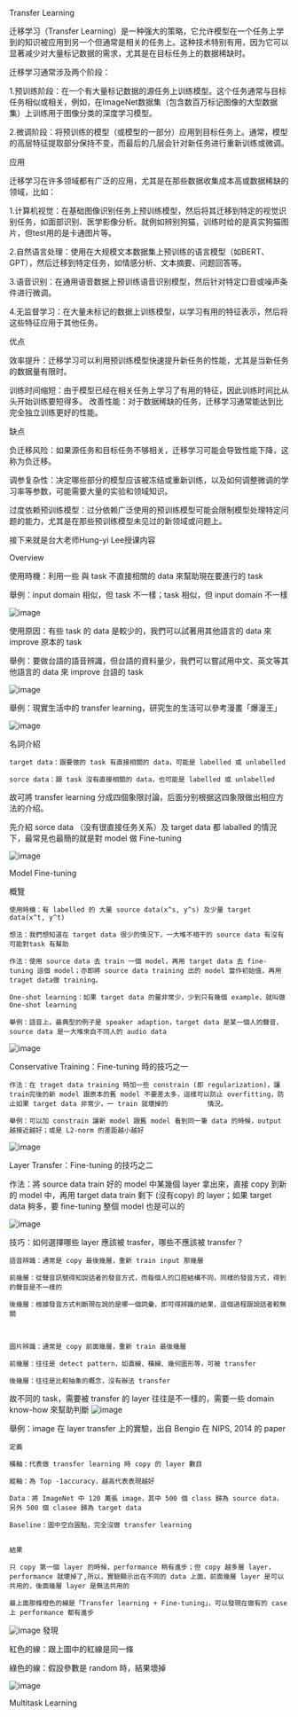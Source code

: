 Transfer Learning

迁移学习（Transfer Learning）是一种强大的策略，它允许模型在一个任务上学到的知识被应用到另一个但通常是相关的任务上。这种技术特别有用，因为它可以显著减少对大量标记数据的需求，尤其是在目标任务上的数据稀缺时。

迁移学习通常涉及两个阶段：

1.预训练阶段：在一个有大量标记数据的源任务上训练模型。这个任务通常与目标任务相似或相关，例如，在ImageNet数据集（包含数百万标记图像的大型数据集）上训练用于图像分类的深度学习模型。

2.微调阶段：将预训练的模型（或模型的一部分）应用到目标任务上。通常，模型的高层特征提取部分保持不变，而最后的几层会针对新任务进行重新训练或微调。

应用

迁移学习在许多领域都有广泛的应用，尤其是在那些数据收集成本高或数据稀缺的领域，比如：

  1.计算机视觉：在基础图像识别任务上预训练模型，然后将其迁移到特定的视觉识别任务，如面部识别、医学影像分析。就例如辨别狗猫，训练时给的是真实狗猫图片，但test用的是卡通图片等。

  2.自然语言处理：使用在大规模文本数据集上预训练的语言模型（如BERT、GPT），然后迁移到特定任务，如情感分析、文本摘要、问题回答等。

  3.语音识别：在通用语音数据上预训练语音识别模型，然后针对特定口音或噪声条件进行微调。

  4.无监督学习：在大量未标记的数据上训练模型，以学习有用的特征表示，然后将这些特征应用于其他任务。

优点

效率提升：迁移学习可以利用预训练模型快速提升新任务的性能，尤其是当新任务的数据量有限时。

训练时间缩短：由于模型已经在相关任务上学习了有用的特征，因此训练时间比从头开始训练要短得多。
改善性能：对于数据稀缺的任务，迁移学习通常能达到比完全独立训练更好的性能。

缺点

负迁移风险：如果源任务和目标任务不够相关，迁移学习可能会导致性能下降，这称为负迁移。

调参复杂性：决定哪些部分的模型应该被冻结或重新训练，以及如何调整微调的学习率等参数，可能需要大量的实验和领域知识。

过度依赖预训练模型：过分依赖广泛使用的预训练模型可能会限制模型处理特定问题的能力，尤其是在那些预训练模型未见过的新领域或问题上。

接下来就是台大老师Hung-yi Lee授课内容

Overview

使用時機：利用一些 與 task 不直接相關的 data 來幫助現在要進行的 task

舉例：input domain 相似，但 task 不一樣；task 相似，但 input domain 不一樣

![image](https://github.com/joycelai140420/MachineLearning/assets/167413809/3004af0c-8837-4ce1-bb68-463fa52b9bc5)

使用原因：有些 task 的 data 是較少的，我們可以試著用其他語言的 data 來 improve 原本的 task

舉例：要做台語的語音辨識，但台語的資料量少，我們可以嘗試用中文、英文等其他語言的 data 來 improve 台語的 task

![image](https://github.com/joycelai140420/MachineLearning/assets/167413809/1368e9d5-32b6-469e-bcad-89680292712a)

舉例：現實生活中的 transfer learning，研究生的生活可以參考漫畫「爆漫王」

![image](https://github.com/joycelai140420/MachineLearning/assets/167413809/e20c4ba5-1452-44c4-a55c-ec7463aa0e7f)

名詞介紹

    target data：跟要做的 task 有直接相關的 data，可能是 labelled 或 unlabelled

    sorce data：跟 task 沒有直接相關的 data，也可能是 labelled 或 unlabelled

故可將 transfer learning 分成四個象限討論，后面分别根据这四象限做出相应方法的介绍。

先介紹 sorce data （没有很直接任务关系）及 target data 都 laballed 的情況下，最常見也最簡的就是對 model 做 Fine-tuning

![image](https://github.com/joycelai140420/MachineLearning/assets/167413809/a09a362a-9bef-4021-956a-f171ff5eddc7)


Model Fine-tuning

概覽

    使用時機：有 labelled 的 大量 source data(x^s, y^s) 及少量 target data(x^t, y^t)

    想法：我們想知道在 target data 很少的情況下，一大堆不相干的 source data 有沒有可能對task 有幫助

    作法：使用 source data 去 train 一個 model，再用 target data 去 fine-tuning 這個 model；亦即將 source data training 出的 model 當作初始值，再用 traget data做 training。

    One-shot learning：如果 target data 的量非常少，少到只有幾個 example，就叫做 One-shot learning

    舉例：語音上，最典型的例子是 speaker adaption，target data 是某一個人的聲音，source data 是一大堆來自不同人的 audio data

![image](https://github.com/joycelai140420/MachineLearning/assets/167413809/ef7b85d8-f10a-4207-bf43-020df279348a)

Conservative Training：Fine-tuning 時的技巧之一

    作法：在 traget data training 時加一些 constrain (即 regularization)，讓 train完後的新 model 跟原本的舊 model 不要差太多，這樣可以防止 overfitting，防止如果 target data 非常少，一 train 就壞掉的          情況。

    舉例：可以加 constrain 讓新 model 跟舊 model 看到同一筆 data 的時候，output 越接近越好；或是 L2-norm 的差距越小越好

![image](https://github.com/joycelai140420/MachineLearning/assets/167413809/246c56d6-f228-41fc-8d6e-afe16156a6de)

Layer Transfer：Fine-tuning 的技巧之二

作法：將 source data train 好的 model 中某幾個 layer 拿出來，直接 copy 到新的 model 中，再用 target data train 剩下 (沒有copy) 的 layer；如果 target data 夠多，要 fine-tuning 整個 model 也是可以的

![image](https://github.com/joycelai140420/MachineLearning/assets/167413809/b57aa04b-7979-4ce8-998a-782998415ddc)

技巧：如何選擇哪些 layer 應該被 trasfer，哪些不應該被 transfer？

    語音辨識：通常是 copy 最後幾層，重新 train input 那幾層

    前幾層：從聲音訊號得知說話者的發音方式，而每個人的口腔結構不同，同樣的發音方式，得到的聲音是不一樣的

    後幾層：根據發音方式判斷現在說的是哪一個詞彙，即可得辨識的結果，這個過程跟說話者較無關



    圖片辨識：通常是 copy 前面幾層，重新 train 最後幾層

    前幾層：往往是 detect pattern，如直線、橫線、幾何圖形等，可被 transfer

    後幾層：往往是比較抽象的概念，沒有辦法 transfer

故不同的 task，需要被 transfer 的 layer 往往是不一樣的，需要一些 domain know-how 來幫助判斷
![image](https://github.com/joycelai140420/MachineLearning/assets/167413809/0f3171c3-5717-4458-8e92-d76443170570)

舉例：image 在 layer transfer 上的實驗，出自 Bengio 在 NIPS, 2014 的 paper

    定義

    橫軸：代表做 transfer learning 時 copy 的 layer 數目

    縱軸：為 Top -1accuracy，越高代表表現越好

    Data：將 ImageNet 中 120 萬張 image，其中 500 個 class 歸為 source data，另外 500 個 clasee 歸為 target data

    Baseline：圖中空白圓點，完全沒做 transfer learning


    結果

    只 copy 第一個 layer 的時候，performance 稍有進步；但 copy 越多層 layer，performance 就壞掉了,所以，實驗顯示出在不同的 data 上面，前面幾層 layer 是可以共用的，後面幾層 layer 是無法共用的

    最上面那條橙色的線是「Transfer learning + Fine-tuning」，可以發現在做有的 case 上 performance 都有進步

![image](https://github.com/joycelai140420/MachineLearning/assets/167413809/9466c578-9483-4811-ba58-d7243ad720bf)
發現

紅色的線：跟上圖中的紅線是同一條

綠色的線：假設參數是 random 時，結果壞掉

![image](https://github.com/joycelai140420/MachineLearning/assets/167413809/f1babd14-8402-48b4-8450-d6238d542042)







Multitask Learning















